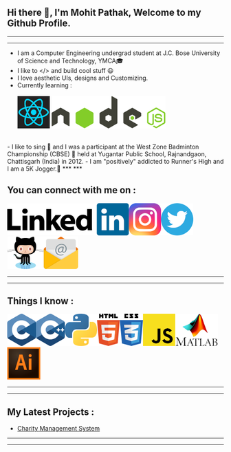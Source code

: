 ## Hi there 👋, I'm Mohit Pathak, Welcome to my Github Profile.
***
***
- I am a Computer Engineering undergrad student at J.C. Bose University of Science and Technology, YMCA🎓
- I like to </> and build cool stuff 😃<br>
- I love aesthetic UIs, designs and Customizing.
- Currently learning :<br>
  <br>
![React](Images/reactlogosmall.png)  ![NodeJS](Images/nodejslogosmall.png)
<br>
- I like to sing 🎤 and I was a participant at the West Zone Badminton Championship (CBSE) 🏸 held at Yugantar Public School, Rajnandgaon, Chattisgarh (India) in 2012.
- I am "positively" addicted to Runner's High and I am a 5K Jogger.🏃
***
***

## You can connect with me on :

[![LinkedIn](Images/linkedinlogosmall.png)][LinkedIn][![Instagram](Images/instagramlogosmall.png)][Instagram][![Twitter](Images/twitterlogosmall.png)][Twitter][![Github](Images/githublogosmall.png)][Github][![Email](Images/emaillogosmall.png)][Email]
***
***

## Things I know :

![C](Images/clogosmall.png)![CPP](Images/cpplogosmall.png)![Python](Images/pythonlogosmall.png)![HTML](Images/htmllogosmall.png)![CSS](Images/csslogosmall.png)![JS](Images/jslogosmall.png)![Matlab](Images/matlablogosmall.png)![Adobe Illustrator](Images/illustratorlogosmall.png)

***
***
## My Latest Projects :
- [Charity Management System][Project]
***
***

[Email]: <mailto: pmohitb3011@gmail.com>
[LinkedIn]: <https://www.linkedin.com/in/aystic/>
[Instagram]: <https://www.instagram.com/pmohit_404/>
[Twitter]: <https://twitter.com/PathakMohit_404>
[Github]: <https://github.com/aystic>
[Project]: <https://github.com/aystic/CharityManagementSystem>
